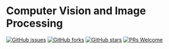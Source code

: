 # Computer Vision and Image Processing
[![GitHub issues](https://img.shields.io/github/issues/Develop-Packt/Computer-Vision-and-Image-Processing.svg)](https://github.com/Develop-Packt/Computer-Vision-and-Image-Processing/issues)
[![GitHub forks](https://img.shields.io/github/forks/Develop-Packt/Computer-Vision-and-Image-Processing.svg)](https://github.com/Develop-Packt/Computer-Vision-and-Image-Processing/network)
[![GitHub stars](https://img.shields.io/github/stars/Develop-Packt/Computer-Vision-and-Image-Processing.svg)](https://github.com/Develop-Packt/Computer-Vision-and-Image-Processing/stargazers)
[![PRs Welcome](https://img.shields.io/badge/PRs-welcome-brightgreen.svg)](https://github.com/Develop-Packt/Computer-Vision-and-Image-Processing/pulls)

